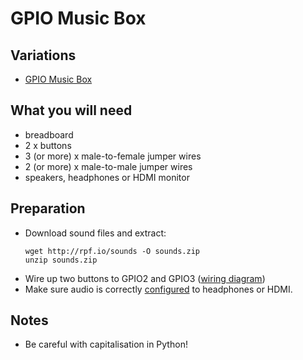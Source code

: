 # GPIO Music Box

## Variations

- [GPIO Music Box](gpio-music-box.md)

## What you will need

- breadboard
- 2 x buttons
- 3 (or more) x male-to-female jumper wires
- 2 (or more) x male-to-male jumper wires
- speakers, headphones or HDMI monitor

## Preparation

- Download sound files and extract:
    ```
    wget http://rpf.io/sounds -O sounds.zip
    unzip sounds.zip
    ```
- Wire up two buttons to GPIO2 and GPIO3 ([wiring diagram](images/gpio-connect-buttons.png))
- Make sure audio is correctly [configured](https://www.raspberrypi.org/documentation/configuration/audio-config.md) to headphones or HDMI.

## Notes

- Be careful with capitalisation in Python!
